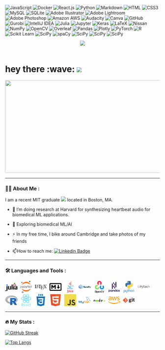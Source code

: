 ![JavaScript](https://img.shields.io/badge/JavaScript-F7DF1E?style=flat-square&logo=javascript&logoColor=black)
![Docker](https://img.shields.io/badge/Docker-0CC1F3?style=flat-square&logo=docker&logoColor=white)
![React.js](https://img.shields.io/badge/React.js-0081CB?style=flat-square&logo=react&logoColor=61DAFB)
![Python](https://img.shields.io/badge/Python-3776AB?style=flat-square&logo=python&logoColor=white)
![Markdown](https://img.shields.io/badge/Markdown-000000?style=flat-square&logo=markdown&logoColor=white)
![HTML](https://img.shields.io/badge/HTML5-E34F26?style=flat-square&logo=html5&logoColor=white)
![CSS3](https://img.shields.io/badge/CSS3-1572B6?style=flat-square&logo=css3&logoColor=white)
![MySQL](https://img.shields.io/badge/MySQL-005C84?style=flat-square&logo=mysql&logoColor=white)
![SQLite](https://img.shields.io/badge/SQLite-07405E?style=flat-square&logo=sqlite&logoColor=white)
![Adobe Illustrator](https://img.shields.io/badge/AdobeIllustrator-07405E?style=flat-square&logo=adobeillustrator&logoColor=white)
![Adobe Lightroom](https://img.shields.io/badge/AdobeLightroom-07405E?style=flat-square&logo=adobelightroom&logoColor=white)
![Adobe Photoshop](https://img.shields.io/badge/AdobePhotoshop-07405E?style=flat-square&logo=adobephotoshop&logoColor=white)
![Amazon AWS](https://img.shields.io/badge/AWS-07405E?style=flat-square&logo=amazonaws&logoColor=white)
![Audacity](https://img.shields.io/badge/Audacity-07405E?style=flat-square&logo=audacity&logoColor=white)
![Canva](https://img.shields.io/badge/Canva-07405E?style=flat-square&logo=canva&logoColor=white)
![GitHub](https://img.shields.io/badge/GitHub-07405E?style=flat-square&logo=github&logoColor=white)
![Gurobi](https://img.shields.io/badge/Gurobi-07405E?style=flat-square&logo=gurobi&logoColor=white)
![IntelliJ IDEA](https://img.shields.io/badge/IntelliJIDEA-07405E?style=flat-square&logo=intellijidea&logoColor=white)
![Julia](https://img.shields.io/badge/Julia-07405E?style=flat-square&logo=julia&logoColor=white)
![Jupyter](https://img.shields.io/badge/Jupyter-07405E?style=flat-square&logo=jupyter&logoColor=white)
![Keras](https://img.shields.io/badge/Keras-07405E?style=flat-square&logo=keras&logoColor=white)
![LaTeX](https://img.shields.io/badge/LaTeX-07405E?style=flat-square&logo=latex&logoColor=white)
![Nissan](https://img.shields.io/badge/Nissan-07405E?style=flat-square&logo=nissan&logoColor=white)
![NumPy](https://img.shields.io/badge/NumPy-07405E?style=flat-square&logo=numpy&logoColor=white)
![OpenCV](https://img.shields.io/badge/OpenCV-07405E?style=flat-square&logo=opencv&logoColor=white)
![Overleaf](https://img.shields.io/badge/Overleaf-07405E?style=flat-square&logo=overleaf&logoColor=white)
![Pandas](https://img.shields.io/badge/Pandas-07405E?style=flat-square&logo=pandas&logoColor=white)
![Plotly](https://img.shields.io/badge/Plotly-07405E?style=flat-square&logo=plotly&logoColor=white)
![PyTorch](https://img.shields.io/badge/PyTorch-07405E?style=flat-square&logo=pytorch&logoColor=white)
![R](https://img.shields.io/badge/R-07405E?style=flat-square&logo=r&logoColor=white)
![Scikit Learn](https://img.shields.io/badge/ScikitLearn-07405E?style=flat-square&logo=scikitlearn&logoColor=white)
![SciPy](https://img.shields.io/badge/SciPy-07405E?style=flat-square&logo=scipy&logoColor=white)
![spaCy](https://img.shields.io/badge/spaCy-07405E?style=flat-square&logo=spacy&logoColor=white)
![SciPy](https://img.shields.io/badge/SciPy-07405E?style=flat-square&logo=scipy&logoColor=white)
![SciPy](https://img.shields.io/badge/SciPy-07405E?style=flat-square&logo=scipy&logoColor=white)
![SciPy](https://img.shields.io/badge/SciPy-07405E?style=flat-square&logo=scipy&logoColor=white)


<div id="header" align="center">
  <img src="https://media.giphy.com/media/M9gbBd9nbDrOTu1Mqx/giphy.gif" width="100"/>
</div>

<img src="https://komarev.com/ghpvc/?username=djaechung&style=flat-square&color=blue" alt=""/>

<h1>
  hey there :wave:
  <img src="https://media.giphy.com/media/hvRJCLFzcasrR4ia7z/giphy.gif" width="30px"/>
</h1>

<div align="center">
  <img src="https://media.giphy.com/media/dWesBcTLavkZuG35MI/giphy.gif" width="600" height="300"/>
</div>

---

### :man_technologist: About Me :

I am a recent MIT graduate <img src="https://media.giphy.com/media/WUlplcMpOCEmTGBtBW/giphy.gif" width="30"> located in Boston, MA.

- :telescope: I’m doing research at Harvard for synthesizing heartbeat audio for biomedical ML applications.

- :seedling: Exploring biomedical ML/AI

- :zap: In my free time, I bike around Cambridge and take photos of my friends

- :mailbox:How to reach me: [![Linkedin Badge](https://img.shields.io/badge/-kakbar-blue?style=flat&logo=Linkedin&logoColor=white)](https://www.linkedin.com/in/daniel-jaehoon-chung/)

---

### :hammer_and_wrench: Languages and Tools :

<div>
  <img src="https://github.com/devicons/devicon/blob/master/icons/julia/julia-original-wordmark.svg" title="Julia" alt="Julia" width="40" height="40"/>&nbsp;
  <img src="https://github.com/devicons/devicon/blob/master/icons/jupyter/jupyter-original-wordmark.svg" title="Jupyter" alt="Jupyter" width="40" height="40"/>&nbsp;
  <img src="https://github.com/devicons/devicon/blob/master/icons/latex/latex-original.svg" title="Latex" alt="Latex" width="40" height="40"/>&nbsp;
  <img src="https://github.com/devicons/devicon/blob/master/icons/markdown/markdown-original.svg" title="Markdown" alt="Markdown" width="40" height="40"/>&nbsp;
  <img src="https://github.com/devicons/devicon/blob/master/icons/java/java-original-wordmark.svg" title="Java" alt="Java" width="40" height="40"/>&nbsp;
  <img src="https://github.com/devicons/devicon/blob/master/icons/numpy/numpy-original-wordmark.svg" title="Numpy" alt="Numpy" width="40" height="40"/>&nbsp;
  <img src="https://github.com/devicons/devicon/blob/master/icons/opencv/opencv-original-wordmark.svg" title="OpenCV" alt="OpenCV" width="40" height="40"/>&nbsp;
  <img src="https://github.com/devicons/devicon/blob/master/icons/pandas/pandas-original-wordmark.svg" title="Pandas" alt="Pandas" width="40" height="40"/>&nbsp;
  <img src="https://github.com/devicons/devicon/blob/master/icons/python/python-original-wordmark.svg" title="Python" alt="Python" width="40" height="40"/>&nbsp;
  <img src="https://github.com/devicons/devicon/blob/master/icons/pytorch/pytorch-original-wordmark.svg" title="Pytorch" alt="Pytorch" width="40" height="40"/>&nbsp;
  <img src="https://github.com/devicons/devicon/blob/master/icons/r/r-original.svg" title="R" alt="R" width="40" height="40"/>&nbsp;
  <img src="https://github.com/devicons/devicon/blob/master/icons/react/react-original-wordmark.svg" title="React" alt="React" width="40" height="40"/>&nbsp;
  <img src="https://github.com/devicons/devicon/blob/master/icons/css3/css3-plain-wordmark.svg"  title="CSS3" alt="CSS" width="40" height="40"/>&nbsp;
  <img src="https://github.com/devicons/devicon/blob/master/icons/html5/html5-original.svg" title="HTML5" alt="HTML" width="40" height="40"/>&nbsp;
  <img src="https://github.com/devicons/devicon/blob/master/icons/javascript/javascript-original.svg" title="JavaScript" alt="JavaScript" width="40" height="40"/>&nbsp;
  <img src="https://github.com/devicons/devicon/blob/master/icons/mysql/mysql-original-wordmark.svg" title="MySQL"  alt="MySQL" width="40" height="40"/>&nbsp;
  <img src="https://github.com/devicons/devicon/blob/master/icons/nodejs/nodejs-original-wordmark.svg" title="NodeJS" alt="NodeJS" width="40" height="40"/>&nbsp;
  <img src="https://github.com/devicons/devicon/blob/master/icons/amazonwebservices/amazonwebservices-plain-wordmark.svg" title="AWS" alt="AWS" width="40" height="40"/>&nbsp;
  <img src="https://github.com/devicons/devicon/blob/master/icons/git/git-original-wordmark.svg" title="Git" **alt="Git" width="40" height="40"/>
</div>

---

### :fire: My Stats :

[![GitHub Streak](http://github-readme-streak-stats.herokuapp.com?user=djaechung&theme=dark&background=000000)](https://git.io/streak-stats)

[![Top Langs](https://github-readme-stats.vercel.app/api/top-langs/?username=djaechung&layout=compact&theme=vision-friendly-dark)](https://github.com/anuraghazra/github-readme-stats)

<!--
CREDIT: https://www.sitepoint.com/github-profile-readme/

**djaechung/djaechung** is a ✨ _special_ ✨ repository because its `README.md` (this file) appears on your GitHub profile.

Here are some ideas to get you started:

- 🔭 I’m currently working on ...
- 🌱 I’m currently learning ...
- 👯 I’m looking to collaborate on ...
- 🤔 I’m looking for help with ...
- 💬 Ask me about ...
- 📫 How to reach me: ...
- 😄 Pronouns: ...
- ⚡ Fun fact: ...
-->
